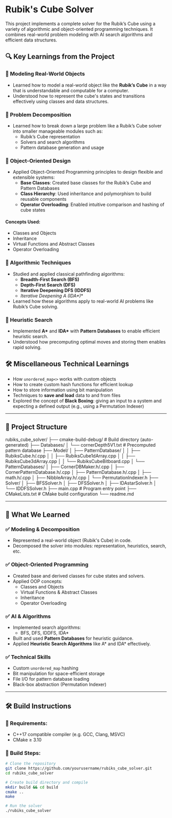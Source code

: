 # Rubik's Cube Solver

This project implements a complete solver for the Rubik’s Cube using a variety of algorithmic and object-oriented programming techniques. It combines real-world problem modeling with AI search algorithms and efficient data structures.

## 🔍 Key Learnings from the Project

### 🧩 Modeling Real-World Objects
- Learned how to model a real-world object like the **Rubik’s Cube** in a way that is understandable and computable for a computer.
- Understood how to represent the cube's states and transitions effectively using classes and data structures.

### 🧠 Problem Decomposition
- Learned how to break down a large problem like a Rubik’s Cube solver into smaller manageable modules such as:
    - Rubik’s Cube representation
    - Solvers and search algorithms
    - Pattern database generation and usage

### 🧱 Object-Oriented Design
- Applied Object-Oriented Programming principles to design flexible and extensible systems:
    - **Base Classes**: Created base classes for the Rubik’s Cube and Pattern Databases
    - **Class Hierarchy**: Used inheritance and polymorphism to build reusable components
    - **Operator Overloading**: Enabled intuitive comparison and hashing of cube states

#### Concepts Used:
- Classes and Objects
- Inheritance
- Virtual Functions and Abstract Classes
- Operator Overloading

### 🔄 Algorithmic Techniques
- Studied and applied classical pathfinding algorithms:
    - **Breadth-First Search (BFS)**
    - **Depth-First Search (DFS)**
    - **Iterative Deepening DFS (IDDFS)**
    - **Iterative Deepening A* (IDA\*)**
- Learned how these algorithms apply to real-world AI problems like Rubik’s Cube solving.

### 🧠 Heuristic Search
- Implemented **A\*** and **IDA\*** with **Pattern Databases** to enable efficient heuristic search.
- Understood how precomputing optimal moves and storing them enables rapid solving.

## 🛠 Miscellaneous Technical Learnings
- How `unordered_map<>` works with custom objects
- How to create custom hash functions for efficient lookup
- How to store information using bit manipulation
- Techniques to **save and load** data to and from files
- Explored the concept of **Black Boxing**: giving an input to a system and expecting a defined output (e.g., using a Permutation Indexer)

---
## 📁 Project Structure
rubiks_cube_solver/
├── cmake-build-debug/ # Build directory (auto-generated)
├── Databases/
│ └── cornerDepth5V1.txt # Precomputed pattern database
├── Model/
│ ├── PatternDatabase/
│ │ ├── RubiksCube.h/.cpp
│ │ ├── RubiksCube1dArray.cpp
│ │ ├── RubiksCube3dArray.cpp
│ │ └── RubiksCubeBitboard.cpp
│ └── PatternDatabases/
│ ├── CornerDBMaker.h/.cpp
│ ├── CornerPatternDatabase.h/.cpp
│ ├── PatternDatabase.h/.cpp
│ ├── math.h/.cpp
│ ├── NibbleArray.h/.cpp
│ └── PermutationIndexer.h
├── Solver/
│ ├── BFSSolver.h
│ ├── DFSSolver.h
│ ├── IDAstarSolver.h
│ └── IDDFSSolver.h
├── main.cpp # Program entry point
├── CMakeLists.txt # CMake build configuration
└── readme.md


---

## 🧩 What We Learned

### ✅ Modeling & Decomposition
- Represented a real-world object (Rubik's Cube) in code.
- Decomposed the solver into modules: representation, heuristics, search, etc.

### ✅ Object-Oriented Programming
- Created base and derived classes for cube states and solvers.
- Applied OOP concepts:
    - Classes and Objects
    - Virtual Functions & Abstract Classes
    - Inheritance
    - Operator Overloading

### ✅ AI & Algorithms
- Implemented search algorithms:
    - BFS, DFS, IDDFS, IDA*
- Built and used **Pattern Databases** for heuristic guidance.
- Applied **Heuristic Search Algorithms** like A* and IDA* effectively.

### ✅ Technical Skills
- Custom `unordered_map` hashing
- Bit manipulation for space-efficient storage
- File I/O for pattern database loading
- Black-box abstraction (Permutation Indexer)

---

## 🛠️ Build Instructions

### 🧰 Requirements:
- C++17 compatible compiler (e.g. GCC, Clang, MSVC)
- CMake ≥ 3.10

### 🧪 Build Steps:

```bash
# Clone the repository
git clone https://github.com/yourusername/rubiks_cube_solver.git
cd rubiks_cube_solver

# Create build directory and compile
mkdir build && cd build
cmake ..
make

# Run the solver
./rubiks_cube_solver

